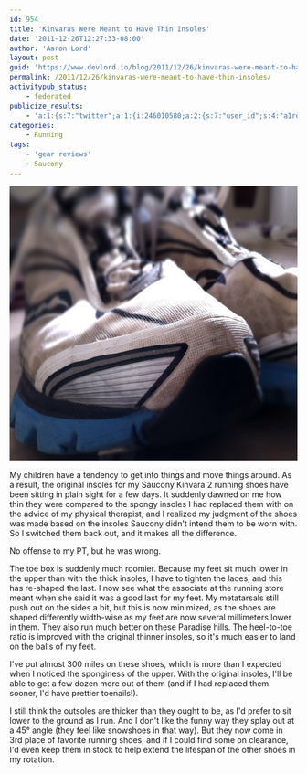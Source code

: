 ```yaml
---
id: 954
title: 'Kinvaras Were Meant to Have Thin Insoles'
date: '2011-12-26T12:27:33-08:00'
author: 'Aaron Lord'
layout: post
guid: 'https://www.devlord.io/blog/2011/12/26/kinvaras-were-meant-to-have-thin-insoles/'
permalink: /2011/12/26/kinvaras-were-meant-to-have-thin-insoles/
activitypub_status:
    - federated
publicize_results:
    - 'a:1:{s:7:"twitter";a:1:{i:246010580;a:2:{s:7:"user_id";s:4:"a1rd";s:7:"post_id";s:18:"151398781668167680";}}}'
categories:
    - Running
tags:
    - 'gear reviews'
    - Saucony
---
```


<p style="text-align:center;"><a href="/assets/img/2011/12/20111226-120702.jpg"><img class="size-full aligncenter" src="/assets/img/2011/12/20111226-120702.jpg" alt="20111226-120702.jpg" width="695" height="480" /></a></p>
My children have a tendency to get into things and move things around. As a result, the original insoles for my Saucony Kinvara 2 running shoes have been sitting in plain sight for a few days. It suddenly dawned on me how thin they were compared to the spongy insoles I had replaced them with on the advice of my physical therapist, and I realized my judgment of the shoes was made based on the insoles Saucony didn't intend them to be worn with. So I switched them back out, and it makes all the difference.

No offense to my PT, but he was wrong.

The toe box is suddenly much roomier. Because my feet sit much lower in the upper than with the thick insoles, I have to tighten the laces, and this has re-shaped the last. I now see what the associate at the running store meant when she said it was a good last for my feet. My metatarsals still push out on the sides a bit, but this is now minimized, as the shoes are shaped differently width-wise as my feet are now several millimeters lower in them. They also run much better on these Paradise hills. The heel-to-toe ratio is improved with the original thinner insoles, so it's much easier to land on the balls of my feet.

I've put almost 300 miles on these shoes, which is more than I expected when I noticed the sponginess of the upper. With the original insoles, I'll be able to get a few dozen more out of them (and if I had replaced them sooner, I'd have prettier toenails!).

I still think the outsoles are thicker than they ought to be, as I'd prefer to sit lower to the ground as I run. And I don't like the funny way they splay out at a 45° angle (they feel like snowshoes in that way). But they now come in 3rd place of favorite running shoes, and if I could find some on clearance, I'd even keep them in stock to help extend the lifespan of the other shoes in my rotation.